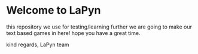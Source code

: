 # Welcome to LaPyn
this repository we use for testing/learning further we are going to make our text based games in here!
hope you have a great time.

kind regards, 
LaPyn team
